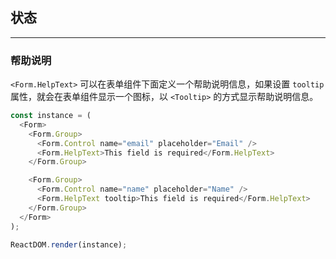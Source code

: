 ## 状态

---

### 帮助说明

`<Form.HelpText>` 可以在表单组件下面定义一个帮助说明信息，如果设置 `tooltip` 属性，就会在表单组件显示一个图标，以 `<Tooltip>` 的方式显示帮助说明信息。

<!--start-code-->

```js
const instance = (
  <Form>
    <Form.Group>
      <Form.Control name="email" placeholder="Email" />
      <Form.HelpText>This field is required</Form.HelpText>
    </Form.Group>

    <Form.Group>
      <Form.Control name="name" placeholder="Name" />
      <Form.HelpText tooltip>This field is required</Form.HelpText>
    </Form.Group>
  </Form>
);

ReactDOM.render(instance);
```

<!--end-code-->
